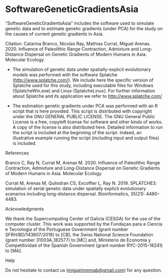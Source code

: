# SoftwareGeneticGradientsAsia
“SoftwareGeneticGradientsAsia” includes the software used to simulate genetic data and to estimate genetic gradients (under PCA) for the study on the causes of current genetic gradients in Asia.

Citation: Catarina Branco, Nicolas Ray, Mathias Currat, Miguel Arenas. 2020. Influence of Paleolithic Range Contraction, Admixture and Long-Distance Dispersal on Genetic Gradients of Modern Humans in Asia. Molecular Ecology.

- The simulation of genetic data under spatially-explicit evolutionary models was performed with the software Splatche (http://www.splatche.com/). We include here the specific version of Splatche used for this study, including executable files for Windows (SplatcheWin.exe) and Linux (SplatcheLinux). For further information about Splatche and its application we refer to http://www.splatche.com/

- The estimation genetic gradients under PCA was performed with an R script that is here provided. This script is distributed with copyright under the GNU GENERAL PUBLIC LICENSE. The GNU General Public License is a free, copyleft license for software and other kinds of works. A copy of the license is also distributed here. Detailed information to run the script is included at the beginning of the script. Indeed, an illustrative example running the script (including input and output files) is included.
 

References

Branco C, Ray N, Currat M, Arenas M. 2020. Influence of Paleolithic Range Contraction, Admixture and Long-Distance Dispersal on Genetic Gradients of Modern Humans in Asia. Molecular Ecology.

Currat M, Arenas M, Quilodran CS, Excoffier L, Ray N. 2019. SPLATCHE3: simulation of serial genetic data under spatially explicit evolutionary scenarios including long-distance dispersal. Bioinformatics, 35(21): 4480–4483.


Acknowledgments

We thank the Supercomputing Center of Galicia (CESGA) for the use of the computer cluster. This work was supported by the Fundaçao para a Ciencia e Tecnologia of the Portuguese Government (grant number SFRH/BD/143607/2019) to [CB], the Swiss National Science Foundation (grant number 31003A_182577) to [MC] and, Ministerio de Economía y Competitividad of the Spanish Government (grant number RYC-2015-18241) to [MA].


Help

Do not hesitate to contact us (miguelmmmab@gmail.com) for any question.

